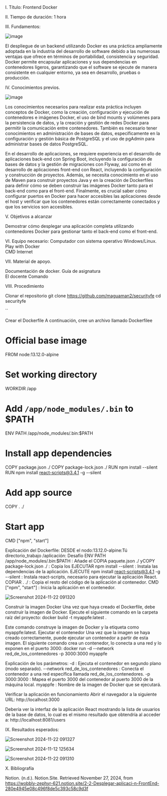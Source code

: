 I. Título: Frontend Docker

II. Tiempo de duración: 1 hora

III. Fundamentos:

![image](https://github.com/user-attachments/assets/eb710494-2f85-45cf-944a-d57a4abfa2bc)

El despliegue de un backend utilizando Docker es una práctica ampliamente adoptada en la industria del desarrollo de software debido a las numerosas ventajas que ofrece en términos de portabilidad, consistencia y seguridad. Docker permite encapsular aplicaciones y sus dependencias en contenedores ligeros, garantizando que el software se ejecute de manera consistente en cualquier entorno, ya sea en desarrollo, pruebas o producción.

IV. Conocimientos previos.

![image](https://github.com/user-attachments/assets/a0845251-8b9d-4fc6-ba0b-6b8bce92441f)

Los conocimientos necesarios para realizar esta práctica incluyen conceptos de Docker, como la creación, configuración y ejecución de contenedores e imágenes Docker, el uso de bind mounts y volúmenes para la persistencia de datos, y la creación y gestión de redes Docker para permitir la comunicación entre contenedores. También es necesario tener conocimientos en administración de bases de datos, específicamente en la configuración y gestión básica de PostgreSQL y el uso de pgAdmin para administrar bases de datos PostgreSQL.

En el desarrollo de aplicaciones, se requiere experiencia en el desarrollo de aplicaciones back-end con Spring Boot, incluyendo la configuración de bases de datos y la gestión de migraciones con Flyway, así como en el desarrollo de aplicaciones front-end con React, incluyendo la configuración y construcción de proyectos. Además, se necesita conocimiento en el uso de Maven para construir proyectos Java y en la creación de Dockerfiles para definir cómo se deben construir las imágenes Docker tanto para el back-end como para el front-end. Finalmente, es crucial saber cómo configurar puertos en Docker para hacer accesibles las aplicaciones desde el host y verificar que los contenedores están correctamente conectados y que los servicios son accesibles.

V. Objetivos a alcanzar

Demostrar cómo desplegar una aplicación completa utilizando contenedores Docker para gestionar tanto el back-end como el front-end. 

VI. Equipo necesario:
Computador con sistema operativo Windows/Linux. 
Play with Docker  
CMD
Internet 

VII. Material de apoyo.

Documentación de docker. 
Guía de asignatura  
El docente
Comando 

VIII. Procedimiento

Clonar el repositorio
git clone https://github.com/maguaman2/securityfe
cd securityfe

``

Crear el Dockerfile
A continuación, cree un archivo llamado Dockerfilee
# Official base image
FROM node:13.12.0-alpine

# Set working directory
WORKDIR /app

# Add `/app/node_modules/.bin` to $PATH
ENV PATH /app/node_modules/.bin:$PATH

# Install app dependencies
COPY package.json ./ 
COPY package-lock.json ./ 
RUN npm install --silent
RUN npm install react-scripts@3.4.1 -g --silent

# Add app source
COPY . ./ 

# Start app
CMD ["npm", "start"]

Explicación del Dockerfile:
DESDE el nodo:13.12.0-alpine:Tú
directorio_trabajo /aplicación: Desafío
ENV PATH /app/node_modules/.bin:$PATH : Añade el
COPIA paquete.json ./ yCOPY package-lock.json ./ : Copia los
EJECUTAR npm install --silent : Instala las dependencias de la aplicación.
EJECUTE npm install react-scripts@3.4.1 -g --silent : Instala react-scripts, necesario para ejecutar la aplicación React.
COPIAR . ./ : Copia el resto del código de la aplicación al contenedor.
CMD ["npm", "start"] : Inicia la aplicación en el contenedor.

![Screenshot 2024-11-22 091320](https://github.com/user-attachments/assets/97760f2b-1f28-48cb-8130-96ea45cadf0d)


Construir la imagen Docker
Una vez que haya creado el Dockerfile, debe construir la imagen de Docker. Ejecute el siguiente comando en la carpeta raíz del proyecto:
docker build -t myappfe:latest .

Este comando construye la imagen de Docker y la etiqueta como myappfe:latest.
 Ejecutar el contenedor
Una vez que la imagen se haya creado correctamente, puede ejecutar un contenedor a partir de esta imagen. El siguiente comando crea un contenedor, lo conecta a una red y lo exponen en el puerto 3000:
docker run -d --network red_de_los_contenedores -p 3000:3000 myappfe

Explicación de los parámetros:
-d : Ejecuta el contenedor en segundo plano (modo separado).
--network red_de_los_contenedores : Conecta el contenedor a una red específica llamada red_de_los_contenedores.
-p 3000:3000 : Mapea el puerto 3000 del contenedor al puerto 3000 de la máquina local.
myappfe : Nombre de la imagen de Docker que se ejecutará.


Verificar la aplicación en funcionamiento
Abrir el navegador a la siguiente URL:
http://localhost:3000

Debería ver la interfaz de la aplicación React mostrando la lista de usuarios de la base de datos, lo cual es el mismo resultado que obtendría al acceder a:
http://localhost:8081/users

IX. Resultados esperados:


![Screenshot 2024-11-22 091327](https://github.com/user-attachments/assets/e9794ef9-3b14-4198-af70-8dfeecf96182)

![Screenshot 2024-11-12 125634](https://github.com/user-attachments/assets/49c5140b-6c72-41a4-bb2b-5319c1e562ea)

![Screenshot 2024-11-22 091310](https://github.com/user-attachments/assets/b7370d94-8686-4939-9e1c-2144fb475e48)

X. Bibliografía

Notion. (n.d.). Notion.Site. Retrieved November 27, 2024, from https://wobbly-zephyr-621.notion.site/2-2-Desplegar-aplicaci-n-FrontEnd-280e4945e08c496f8de5c393c58c9d3f



